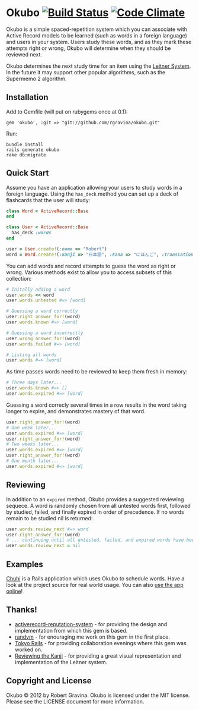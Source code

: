 Okubo [![Build Status](https://travis-ci.org/rgravina/okubo.png)](https://travis-ci.org/rgravina/okubo) [![Code Climate](https://codeclimate.com/badge.png)](https://codeclimate.com/github/rgravina/okubo)
=====

Okubo is a simple spaced-repetition system which you can associate with Active Record models to be learned
(such as words in a foreign language) and users in your system. Users study these 
words, and as they mark these attempts right or wrong, Okubo will determine when they should be reviewed
next.

Okubo determines the next study time for an item using the [Leitner System](http://en.wikipedia.org/wiki/Leitner_system).
In the future it may support other popular algorithms, such as the Supermemo 2 algorithm.

Installation
------------

Add to Gemfile (will put on rubygems once at 0.1):

```
gem 'okubo', :git => "git://github.com/rgravina/okubo.git"
```

Run:

```
bundle install
rails generate okubo
rake db:migrate
```

Quick Start
-----------

Assume you have an application allowing your users to study words in a foreign language. Using the <code>has_deck</code> method
you can set up a deck of flashcards that the user will study:

```ruby
class Word < ActiveRecord::Base
end

class User < ActiveRecord::Base
  has_deck :words
end

user = User.create!(:name => "Robert")
word = Word.create!(:kanji => "日本語", :kana => "にほんご", :translation => "Japanese language")
```

You can add words and record attempts to guess the word as right or wrong. Various methods exist to allow you to access subsets of this collection:

```ruby
# Initally adding a word
user.words << word
user.words.untested #=> [word]

# Guessing a word correctly
user.right_answer_for!(word)
user.words.known #=> [word]

# Guessing a word incorrectly
user.wrong_answer_for!(word)
user.words.failed #=> [word]

# Listing all words
user.words #=> [word]
```

As time passes words need to be reviewed to keep them fresh in memory:

```ruby
# Three days later...
user.words.known #=> []
user.words.expired #=> [word]
```

Guessing a word correcly several times in a row results in the word taking longer to expire, and demonstrates mastery of that word.

```ruby
user.right_answer_for!(word)
# One week later...
user.words.expired #=> [word]
user.right_answer_for!(word)
# Two weeks later...
user.words.expired #=> [word]
user.right_answer_for!(word)
# One month later...
user.words.expired #=> [word]
```

Reviewing
---------

In addition to an <code>expired</code> method, Okubo provides a suggested reviewing sequece.
A word is randomly chosen from all untested words first, followed by studied, failed, and finally expired in order of precedence. 
If no words remain to be studied nil is returned:

```ruby
user.words.review_next #=> word
user.right_answer_for!(word)
# ... continuing until all untested, failed, and expired words have been guessed correctly.
user.words.review_next = nil
```

Examples
--------

[Chuhi](https://github.com/rgravina/chuhi) is a Rails application which uses Okubo to schedule words. Have a look at the project source for real world usage. You can also [use the app online](http://chuhi.herokuapp.com/)!

Thanks!
-------

* [activerecord-reputation-system](https://github.com/twitter/activerecord-reputation-system/) - for providing the design and implementation from which this gem is based.
* [randym](https://github.com/randym/) - for enouraging me work on this gem in the first place.
* [Tokyo Rails](http://www.tokyorails.com/) - for providing collaboration evenings where this gem was worked on.
* [Reviewing the Kanji](http://kanji.koohii.com/) - for providing a great visual representation and implementation of the Leitner system.

Copyright and License
---------------------
Okubo © 2012 by Robert Gravina. Okubo is licensed under the MIT license. Please see the LICENSE document for more information.